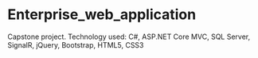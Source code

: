 # Enterprise_web_application
Capstone project. Technology used: C#, ASP.NET Core MVC, SQL Server, SignalR, jQuery, Bootstrap, HTML5, CSS3
